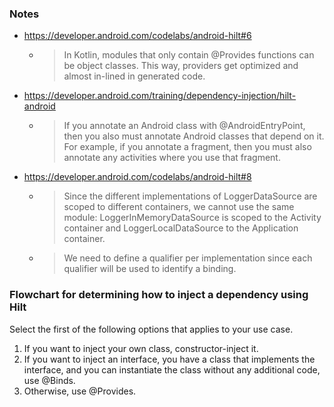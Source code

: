 ### Notes
- https://developer.android.com/codelabs/android-hilt#6
  - > In Kotlin, modules that only contain @Provides functions can be object classes. This way, providers get optimized and almost in-lined in generated code.
- https://developer.android.com/training/dependency-injection/hilt-android
  - > If you annotate an Android class with @AndroidEntryPoint, then you also must annotate Android classes that depend on it. For example, if you annotate a fragment, then you must also annotate any activities where you use that fragment.
- https://developer.android.com/codelabs/android-hilt#8
  - > Since the different implementations of LoggerDataSource are scoped to different containers, we cannot use the same module: LoggerInMemoryDataSource is scoped to the Activity container and LoggerLocalDataSource to the Application container.
  - > We need to define a qualifier per implementation since each qualifier will be used to identify a binding.

### Flowchart for determining how to inject a dependency using Hilt
Select the first of the following options that applies to your use case.

1. If you want to inject your own class, constructor-inject it.
2. If you want to inject an interface, you have a class that implements the interface, and you can instantiate the class without any additional code, use @Binds.
3. Otherwise, use @Provides.
